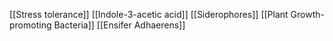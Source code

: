 [[Stress tolerance]]
[[Indole-3-acetic acid]]
[[Siderophores]]
[[Plant Growth-promoting Bacteria]]
[[Ensifer Adhaerens]]
